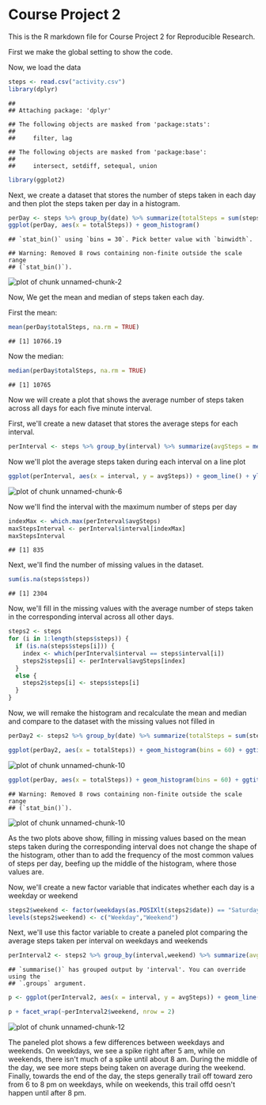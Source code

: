 Course Project 2
================

This is the R markdown file for Course Project 2 for Reproducible Research.

First we make the global setting to show the code.



Now, we load the data


``` r
steps <- read.csv("activity.csv")
library(dplyr)
```

```
## 
## Attaching package: 'dplyr'
```

```
## The following objects are masked from 'package:stats':
## 
##     filter, lag
```

```
## The following objects are masked from 'package:base':
## 
##     intersect, setdiff, setequal, union
```

``` r
library(ggplot2)
```

Next, we create a dataset that stores the number of steps taken in each day and then plot the steps taken per day in a histogram.


``` r
perDay <- steps %>% group_by(date) %>% summarize(totalSteps = sum(steps))
ggplot(perDay, aes(x = totalSteps)) + geom_histogram()
```

```
## `stat_bin()` using `bins = 30`. Pick better value with `binwidth`.
```

```
## Warning: Removed 8 rows containing non-finite outside the scale range
## (`stat_bin()`).
```

![plot of chunk unnamed-chunk-2](figure/unnamed-chunk-2-1.png)

Now, We get the mean and median of steps taken each day.

First the mean:


``` r
mean(perDay$totalSteps, na.rm = TRUE)
```

```
## [1] 10766.19
```

Now the median:


``` r
median(perDay$totalSteps, na.rm = TRUE)
```

```
## [1] 10765
```

Now we will create a plot that shows the average number of steps taken across all days for each five minute interval.

First, we'll create a new dataset that stores the average steps for each interval.


``` r
perInterval <- steps %>% group_by(interval) %>% summarize(avgSteps = mean(steps, na.rm = TRUE))
```

Now we'll plot the average steps taken during each interval on a line plot


``` r
ggplot(perInterval, aes(x = interval, y = avgSteps)) + geom_line() + ylab("Average Steps Taken In 5 Minute Interval") + xlab("Time of Day")
```

![plot of chunk unnamed-chunk-6](figure/unnamed-chunk-6-1.png)

Now we'll find the interval with the maximum number of steps per day


``` r
indexMax <- which.max(perInterval$avgSteps)
maxStepsInterval <- perInterval$interval[indexMax]
maxStepsInterval
```

```
## [1] 835
```

Next, we'll find the number of missing values in the dataset.


``` r
sum(is.na(steps$steps))
```

```
## [1] 2304
```
Now, we'll fill in the missing values with the average number of steps taken in the corresponding interval across all other days.


``` r
steps2 <- steps
for (i in 1:length(steps$steps)) {
  if (is.na(steps$steps[i])) {
    index <- which(perInterval$interval == steps$interval[i])
    steps2$steps[i] <- perInterval$avgSteps[index]
  }
  else {
    steps2$steps[i] <- steps$steps[i]
  }
}
```
Now, we will remake the histogram and recalculate the mean and median and compare to the dataset with the missing values not filled in


``` r
perDay2 <- steps2 %>% group_by(date) %>% summarize(totalSteps = sum(steps))

ggplot(perDay2, aes(x = totalSteps)) + geom_histogram(bins = 60) + ggtitle("Missing Values Filled") + ylim(0,10)
```

![plot of chunk unnamed-chunk-10](figure/unnamed-chunk-10-1.png)

``` r
ggplot(perDay, aes(x = totalSteps)) + geom_histogram(bins = 60) + ggtitle("Missing Values Not Filled") + ylim(0,10)
```

```
## Warning: Removed 8 rows containing non-finite outside the scale range
## (`stat_bin()`).
```

![plot of chunk unnamed-chunk-10](figure/unnamed-chunk-10-2.png)

As the two plots above show, filling in missing values based on the mean steps taken during the corresponding interval does not change the shape of the histogram, other than to add the frequency of the most common values of steps per day, beefing up the middle of the histogram, where those values are.

Now, we'll create a new factor variable that indicates whether each day is a weekday or weekend


``` r
steps2$weekend <- factor(weekdays(as.POSIXlt(steps2$date)) == "Saturday" | weekdays(as.POSIXlt(steps2$date)) == "Sunday")
levels(steps2$weekend) <- c("Weekday","Weekend")
```

Next, we'll use this factor variable to create a paneled plot comparing the average steps taken per interval on weekdays and weekends


``` r
perInterval2 <- steps2 %>% group_by(interval,weekend) %>% summarize(avgSteps = mean(steps))
```

```
## `summarise()` has grouped output by 'interval'. You can override using the
## `.groups` argument.
```

``` r
p <- ggplot(perInterval2, aes(x = interval, y = avgSteps)) + geom_line() + ylab("Average Steps Taken In 5 Minute Interval") + xlab("Time of Day")

p + facet_wrap(~perInterval2$weekend, nrow = 2)
```

![plot of chunk unnamed-chunk-12](figure/unnamed-chunk-12-1.png)

The paneled plot shows a few differences between weekdays and weekends. On weekdays, we see a spike right after 5 am, while on weekends, there isn't much of a spike until about 8 am. During the middle of the day, we see more steps being taken on average during the weekend. Finally, towards the end of the day, the steps generally trail off toward zero from 6 to 8 pm on weekdays, while on weekends, this trail offd oesn't happen until after 8 pm.
